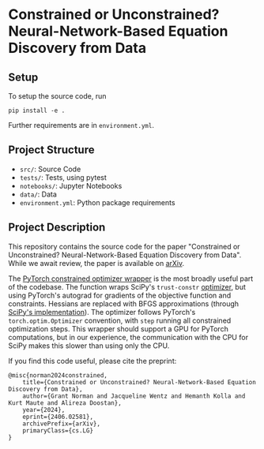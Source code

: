 # Constrained or Unconstrained? Neural-Network-Based Equation Discovery from Data

## Setup
To setup the source code, run
```
pip install -e .
```
Further requirements are in `environment.yml`.

## Project Structure
- `src/`: Source Code
- `tests/`: Tests, using pytest
- `notebooks/`: Jupyter Notebooks
- `data/`: Data
- `environment.yml`: Python package requirements

## Project Description
This repository contains the source code for the paper "Constrained or Unconstrained? Neural-Network-Based Equation Discovery from Data". While we await review, the paper is available on [arXiv](https://arxiv.org/abs/2406.02581).

The [PyTorch constrained optimizer wrapper](./src/constrained_nn_eq_discovery/con_opt.py#L33) is the most broadly useful part of the codebase.
The function wraps SciPy's `trust-constr` [optimizer](https://docs.scipy.org/doc/scipy/reference/optimize.minimize-trustconstr.html), but using PyTorch's autograd for gradients of the objective function and constraints.
Hessians are replaced with BFGS approximations (through [SciPy's implementation](https://docs.scipy.org/doc/scipy/reference/generated/scipy.optimize.BFGS.html)).
The optimizer follows PyTorch's `torch.optim.Optimizer` convention, with `step` running all constrained optimization steps.
This wrapper should support a GPU for PyTorch computations, but in our experience, the communication with the CPU for SciPy makes this slower than using only the CPU.

If you find this code useful, please cite the preprint:
```
@misc{norman2024constrained,
    title={Constrained or Unconstrained? Neural-Network-Based Equation Discovery from Data},
    author={Grant Norman and Jacqueline Wentz and Hemanth Kolla and Kurt Maute and Alireza Doostan},
    year={2024},
    eprint={2406.02581},
    archivePrefix={arXiv},
    primaryClass={cs.LG}
}
```


